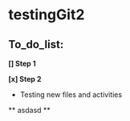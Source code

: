 # testingGit2
## To_do_list:
**[] Step 1**

**[x]  Step 2**

- Testing new files and activities

** asdasd **





